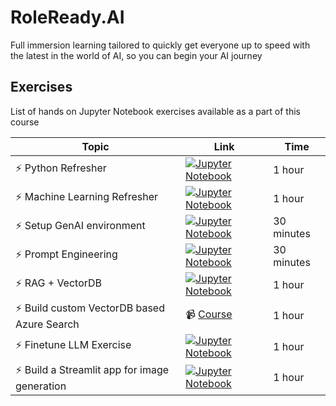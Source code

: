 # RoleReady.AI
Full immersion learning tailored to quickly get everyone up to speed with the latest in the world of AI, so you can begin your AI journey 

## Exercises

List of hands on Jupyter Notebook exercises available as a part of this course

| Topic                                        | Link                                                                                                                         | Time      |
|----------------------------------------------|------------------------------------------------------------------------------------------------------------------------------|-----------|
| ⚡ Python Refresher                         | [![ Jupyter Notebook ]( https://img.shields.io/badge/jupyter-%23FA0F00.svg?style=for-the-badge&logo=jupyter&logoColor=white )](0_python_exercises.ipynb) | 1 hour    | 
|  ⚡  Machine Learning Refresher                         | [![ Jupyter Notebook ]( https://img.shields.io/badge/jupyter-%23FA0F00.svg?style=for-the-badge&logo=jupyter&logoColor=white )](0_ml_refresher_with_exercises.ipynb) | 1 hour    |  
|  ⚡  Setup GenAI environment                           | [![ Jupyter Notebook ]( https://img.shields.io/badge/jupyter-%23FA0F00.svg?style=for-the-badge&logo=jupyter&logoColor=white )](1_ai_environment_setup.ipynb) | 30 minutes |   
|  ⚡  Prompt Engineering                  | [![ Jupyter Notebook ]( https://img.shields.io/badge/jupyter-%23FA0F00.svg?style=for-the-badge&logo=jupyter&logoColor=white )](2_prompting_exercises.ipynb) | 30 minutes |  
|  ⚡  RAG + VectorDB                  | [![ Jupyter Notebook ]( https://img.shields.io/badge/jupyter-%23FA0F00.svg?style=for-the-badge&logo=jupyter&logoColor=white )](2_prompting_exercises.ipynb) | 1 hour |   
|  ⚡  Build custom VectorDB based Azure Search               | 📹 [ Course ]( https://microsoft.github.io/generative-ai-for-beginners/#/08-building-search-applications/README) | 1 hour | 
|  ⚡  Finetune LLM Exercise                | [![ Jupyter Notebook ]( https://img.shields.io/badge/jupyter-%23FA0F00.svg?style=for-the-badge&logo=jupyter&logoColor=white )](exercises/3_llm_finetune_exercise.ipynb ) | 1 hour |   
|  ⚡  Build a Streamlit app for image generation               | [![ Jupyter Notebook ]( https://img.shields.io/badge/jupyter-%23FA0F00.svg?style=for-the-badge&logo=jupyter&logoColor=white )](exercises/4_image_geneation_exercise.py) | 1 hour |   